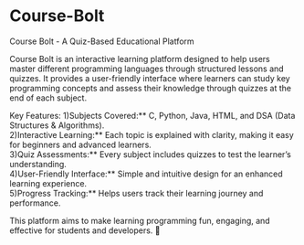 # Course-Bolt
Course Bolt - A Quiz-Based Educational Platform  

Course Bolt is an interactive learning platform designed to help users master different programming languages through structured lessons and quizzes. It provides a user-friendly interface where learners can study key programming concepts and assess their knowledge through quizzes at the end of each subject.  

Key Features:
1)Subjects Covered:** C, Python, Java, HTML, and DSA (Data Structures & Algorithms).  
2)Interactive Learning:** Each topic is explained with clarity, making it easy for beginners and advanced learners.  
3)Quiz Assessments:** Every subject includes quizzes to test the learner’s understanding.  
4)User-Friendly Interface:** Simple and intuitive design for an enhanced learning experience.  
5)Progress Tracking:** Helps users track their learning journey and performance.  

This platform aims to make learning programming fun, engaging, and effective for students and developers. 🚀
